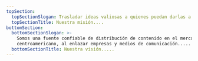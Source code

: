 ```yaml
---
topSection:
  topSectionSlogan: Trasladar ideas valiosas a quienes puedan darlas a conocer.....
  topSectionTitle: Nuestra misión....
bottomSection:
  bottomSectionSlogan: >-
    Somos una fuente confiable de distribución de contenido en el mercado
    centroamericano, al enlazar empresas y medios de comunicación.....
  bottomSectionTitle: Nuestra visión.....
---
```

